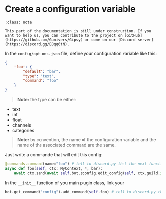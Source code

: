 # Create a configuration variable

```{admonition} 🤝 Help us building this project!
:class: note

This part of the documentation is still under construction. If you want to help us, you can contribute to the project on [GitHub](https://github.com/Gunivers/Gipsy) or come on our [Discord server](https://discord.gg/E8qq6tN).
```

In the `config/options.json` file, define your configuration variable like this:
```json
{
    "foo": {
        "default": "bar",
        "type": "text",
        "command": "foo"
    }
}
```
> __Note:__ the type can be either:
* text
* int
* float
* channels
* categories


> __Note:__ by convention, the name of the configuration variable and the name of the associated command are the same.

Just write a commande that will edit this config:
```python
@commands.command(name="foo") # tell to discord.py that the next function is a discord command
async def foo(self, ctx: MyContext, *, bar):
    await ctx.send(await self.bot.sconfig.edit_config(self, ctx.guild.id, "foo", bar)) # It will edit the config and send a confirmation message
```


In the `__init__` function of you main plugin class, link your
```python
bot.get_command("config").add_command(self.foo) # tell to discord.py that the command we defined is actually a sub-command of the "config" command
```